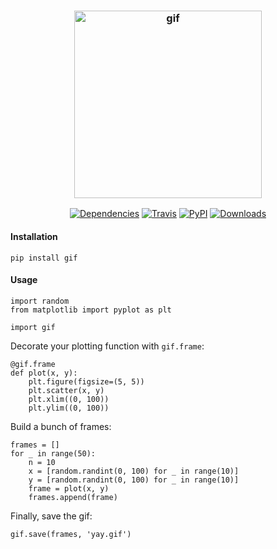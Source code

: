 <h3 align="center">
  <img src="https://raw.githubusercontent.com/maxhumber/gif/master/logo/gif.png" width="300px" alt="gif">
</h3>
<p align="center">
  <a href="https://github.com/maxhumber/gif/blob/master/setup.py"><img alt="Dependencies" src="https://img.shields.io/badge/dependencies-zero-brightgreen"></a>
  <a href="https://travis-ci.org/maxhumber/gif"><img alt="Travis" src="https://img.shields.io/travis/maxhumber/gif.svg"></a>
  <a href="https://pypi.python.org/pypi/gif"><img alt="PyPI" src="https://img.shields.io/pypi/v/gif.svg"></a>
  <a href="https://pepy.tech/project/gif"><img alt="Downloads" src="https://pepy.tech/badge/gif"></a>
</p>

#### Installation

```
pip install gif
```



#### Usage

```
import random
from matplotlib import pyplot as plt

import gif
```

Decorate your plotting function with `gif.frame`:

```
@gif.frame
def plot(x, y):
    plt.figure(figsize=(5, 5))
    plt.scatter(x, y)
    plt.xlim((0, 100))
    plt.ylim((0, 100))
```

Build a bunch of frames:

```
frames = []
for _ in range(50):
    n = 10
    x = [random.randint(0, 100) for _ in range(10)]
    y = [random.randint(0, 100) for _ in range(10)]
    frame = plot(x, y)
    frames.append(frame)
```

Finally, save the gif:

```
gif.save(frames, 'yay.gif')
```
